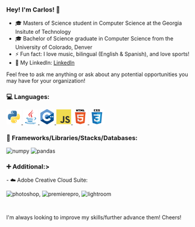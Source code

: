### Hey! I'm Carlos! 🌱
<ul>
  <li>🎓 Masters of Science student in Computer Science at the Georgia Insitute of Technology</li>
  <li>🎓 Bachelor of Science graduate in Computer Science from the University of Colorado, Denver</li>
  <li>⚡ Fun fact: I love music, bilingual (English & Spanish), and love sports!</li>
  <li>💼 My LinkedIn: <a href="https://www.linkedin.com/in/carlos-valdez-cv/">LinkedIn</a></li>
</ul>
<p>Feel free to ask me anything or ask about any potential opportunities you may have for your organization!</p>

<h3 align="left">💻 Languages:</h3>
<p align="left">
  <!-- Python -->
  <a 
    href="https://www.python.org" target="_blank" rel="noreferrer"> 
    <img src="https://raw.githubusercontent.com/devicons/devicon/master/icons/python/python-original.svg" alt="python" width="40" height="40"/>
  </a> 
  <!-- Java -->
  <a 
    href="https://www.java.com" target="_blank" rel="noreferrer"> 
    <img src="https://raw.githubusercontent.com/devicons/devicon/master/icons/java/java-original.svg" alt="java" width="40" height="40"/>
  </a>
  <!-- C++ -->
  <a href="https://www.w3schools.com/cpp/" target="_blank" rel="noreferrer"> 
    <img src="https://raw.githubusercontent.com/devicons/devicon/master/icons/cplusplus/cplusplus-original.svg" alt="cplusplus" width="40" height="40"/>
  </a>
  <!-- JavaScript -->
  <a href="https://developer.mozilla.org/en-US/docs/Web/JavaScript" target="_blank" rel="noreferrer"> 
    <img src="https://raw.githubusercontent.com/devicons/devicon/master/icons/javascript/javascript-original.svg" alt="javascript" width="40" height="40"/>
  </a>
  <!-- HTML -->
  <a href="https://www.w3.org/html/" target="_blank" rel="noreferrer"> 
    <img src="https://raw.githubusercontent.com/devicons/devicon/master/icons/html5/html5-original-wordmark.svg" alt="html5" width="40" height="40"/>
  </a>
  <!-- CSS -->
  <a href="https://www.w3schools.com/css/" target="_blank" rel="noreferrer"> 
    <img src="https://raw.githubusercontent.com/devicons/devicon/master/icons/css3/css3-original-wordmark.svg" alt="css3" width="40" height="40"/> 
  </a>
</p>
<h3 align="left">🔨 Frameworks/Libraries/Stacks/Databases:</h3>
<p align="left">
  <!-- NumPy -->
  <a>
    <img src="https://cdn.jsdelivr.net/gh/devicons/devicon@latest/icons/numpy/numpy-original.svg" alt="numpy" width="40" height="40"/>
  </a>
  <!-- Pandas -->
  <a>
    <img src="https://cdn.jsdelivr.net/gh/devicons/devicon@latest/icons/pandas/pandas-original-wordmark.svg" alt="pandas" width="40" height="40"/>
  </a>
</p>
<h3 align="left">➕ Additional:></h3>
- ☁️ Adobe Creative Cloud Suite:
<a>
  <p align="left">
      <img src="https://cdn.jsdelivr.net/gh/devicons/devicon@latest/icons/photoshop/photoshop-original.svg" alt="photoshop" width="40" height="40"/>,
      <img src="https://cdn.jsdelivr.net/gh/devicons/devicon@latest/icons/premierepro/premierepro-original.svg" alt="premierepro" width="40" height="40"/>,
      <img src="https://github.com/user-attachments/assets/9f52a8c1-e9f9-4b4d-ad5b-30cc90def7da" alt="lightroom" width="40" height="40">
  </p>
</a>
<br>
<p>I'm always looking to improve my skills/further advance them! Cheers!</p>
<!--
    **valdcarl/valdcarl** is a ✨ _special_ ✨ repository because its `README.md` (this file) appears on your GitHub profile.
    
    Here are some ideas to get you started:
    
    - 🔭 I’m currently working on ...
    - 🌱 I’m currently learning ...
    - 👯 I’m looking to collaborate on ...
    - 🤔 I’m looking for help with ...
    - 💬 Ask me about ...
    - 📫 How to reach me: ...
    - 😄 Pronouns: ...
    - ⚡ Fun fact: ...
-->
